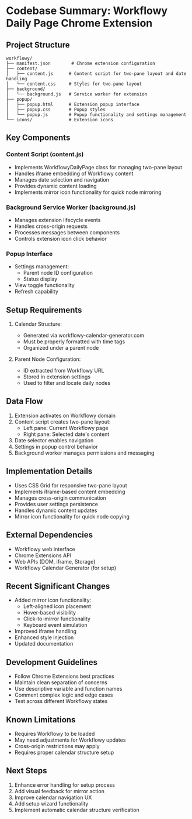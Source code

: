 # Codebase Summary: Workflowy Daily Page Chrome Extension

## Project Structure
```
workflowy/
├── manifest.json        # Chrome extension configuration
├── content/
│   ├── content.js      # Content script for two-pane layout and date handling
│   └── content.css     # Styles for two-pane layout
├── background/
│   └── background.js   # Service worker for extension
├── popup/
│   ├── popup.html      # Extension popup interface
│   ├── popup.css       # Popup styles
│   └── popup.js        # Popup functionality and settings management
└── icons/              # Extension icons
```

## Key Components

### Content Script (content.js)
- Implements WorkflowyDailyPage class for managing two-pane layout
- Handles iframe embedding of Workflowy content
- Manages date selection and navigation
- Provides dynamic content loading
- Implements mirror icon functionality for quick node mirroring

### Background Service Worker (background.js)
- Manages extension lifecycle events
- Handles cross-origin requests
- Processes messages between components
- Controls extension icon click behavior

### Popup Interface
- Settings management:
  - Parent node ID configuration
  - Status display
- View toggle functionality
- Refresh capability

## Setup Requirements
1. Calendar Structure:
   - Generated via workflowy-calendar-generator.com
   - Must be properly formatted with time tags
   - Organized under a parent node

2. Parent Node Configuration:
   - ID extracted from Workflowy URL
   - Stored in extension settings
   - Used to filter and locate daily nodes

## Data Flow
1. Extension activates on Workflowy domain
2. Content script creates two-pane layout:
   - Left pane: Current Workflowy page
   - Right pane: Selected date's content
3. Date selector enables navigation
4. Settings in popup control behavior
5. Background worker manages permissions and messaging

## Implementation Details
- Uses CSS Grid for responsive two-pane layout
- Implements iframe-based content embedding
- Manages cross-origin communication
- Provides user settings persistence
- Handles dynamic content updates
- Mirror icon functionality for quick node copying

## External Dependencies
- Workflowy web interface
- Chrome Extensions API
- Web APIs (DOM, iframe, Storage)
- Workflowy Calendar Generator (for setup)

## Recent Significant Changes
- Added mirror icon functionality:
  - Left-aligned icon placement
  - Hover-based visibility
  - Click-to-mirror functionality
  - Keyboard event simulation
- Improved iframe handling
- Enhanced style injection
- Updated documentation

## Development Guidelines
- Follow Chrome Extensions best practices
- Maintain clean separation of concerns
- Use descriptive variable and function names
- Comment complex logic and edge cases
- Test across different Workflowy states

## Known Limitations
- Requires Workflowy to be loaded
- May need adjustments for Workflowy updates
- Cross-origin restrictions may apply
- Requires proper calendar structure setup

## Next Steps
1. Enhance error handling for setup process
2. Add visual feedback for mirror action
3. Improve calendar navigation UX
4. Add setup wizard functionality
5. Implement automatic calendar structure verification
